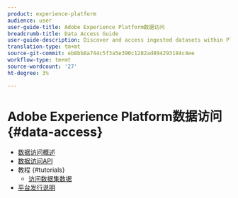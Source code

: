 ```yaml
---
product: experience-platform
audience: user
user-guide-title: Adobe Experience Platform数据访问
breadcrumb-title: Data Access Guide
user-guide-description: Discover and access ingested datasets within Platform.
translation-type: tm+mt
source-git-commit: eb8bb8a744c5f3a5e390c1282ad894293184c4ee
workflow-type: tm+mt
source-wordcount: '27'
ht-degree: 3%

---
```



# Adobe Experience Platform数据访问 {#data-access}

- [数据访问概述](home.md)
- [数据访问API](api.md)
- 教程 {#tutorials}
   - [访问数据集数据](tutorials/dataset-data.md)
- [平台发行说明](https://www.adobe.com/go/platform-release-notes-en)
